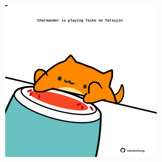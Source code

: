 <!-- built at 15/03/2022, 24:01:27 UTC -->
<p align="center">
  <img width="500" height="500" src="./ReadmeImage.svg">
</p>
